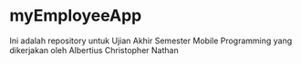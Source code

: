 # myEmployeeApp
Ini adalah repository untuk Ujian Akhir Semester Mobile Programming yang dikerjakan oleh Albertius Christopher Nathan
